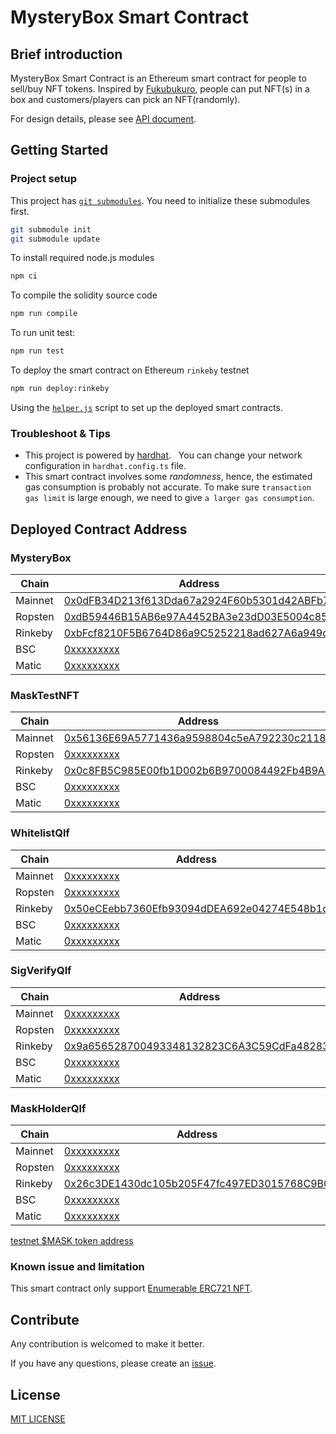 # MysteryBox Smart Contract

## Brief introduction

MysteryBox Smart Contract is an Ethereum smart contract for people to sell/buy NFT tokens. Inspired by [Fukubukuro](https://en.wikipedia.org/wiki/Fukubukuro), people can put NFT(s) in a box and customers/players can pick an NFT(randomly).

For design details, please see [API document](docs/API.md).

## Getting Started

### Project setup

This project has [`git submodules`](https://git-scm.com/book/en/v2/Git-Tools-Submodules). You need to initialize these submodules first.

```bash
git submodule init
git submodule update
```

To install required node.js modules

```bash
npm ci
```

To compile the solidity source code

```bash
npm run compile
```

To run unit test:

```bash
npm run test
```

To deploy the smart contract on Ethereum `rinkeby` testnet

```bash
npm run deploy:rinkeby
```

Using the [`helper.js`](helper.js) script to set up the deployed smart contracts.

### Troubleshoot & Tips

- This project is powered by [hardhat](https://hardhat.org/).
  You can change your network configuration in `hardhat.config.ts` file.
- This smart contract involves some *randomness*, hence, the estimated gas consumption is probably not accurate. To make sure `transaction gas limit` is large enough, we need to give `a larger gas consumption`.

## Deployed Contract Address

### MysteryBox

| Chain   | Address                                                                                  |
| ------- | ---------------------------------------------------------------------------------------- |
| Mainnet | [0x0dFB34D213f613Dda67a2924F60b5301d42ABFb7][0x0dFB34D213f613Dda67a2924F60b5301d42ABFb7] |
| Ropsten | [0xdB59446B15AB6e97A4452BA3e23dD03E5004c854][0xdB59446B15AB6e97A4452BA3e23dD03E5004c854] |
| Rinkeby | [0xbFcf8210F5B6764D86a9C5252218ad627A6a949d][0xbFcf8210F5B6764D86a9C5252218ad627A6a949d] |
| BSC     | [0xxxxxxxxx][0xxxxxxxxx]                                                                 |
| Matic   | [0xxxxxxxxx][0xxxxxxxxx]                                                                 |

[0x0dFB34D213f613Dda67a2924F60b5301d42ABFb7]: https://etherscan.io/address/0x0dFB34D213f613Dda67a2924F60b5301d42ABFb7
[0xdB59446B15AB6e97A4452BA3e23dD03E5004c854]: https://ropsten.etherscan.io/address/0xdB59446B15AB6e97A4452BA3e23dD03E5004c854
[0xbFcf8210F5B6764D86a9C5252218ad627A6a949d]: https://rinkeby.etherscan.io/address/0xbFcf8210F5B6764D86a9C5252218ad627A6a949d
[0xxxxxxxxx]: https://bscscan.com/address/0xxxxxxxxx
[0xxxxxxxxx]: https://polygonscan.com/address/0xxxxxxxxx

### MaskTestNFT

| Chain   | Address                                                                                  |
| ------- | ---------------------------------------------------------------------------------------- |
| Mainnet | [0x56136E69A5771436a9598804c5eA792230c21181][0x56136E69A5771436a9598804c5eA792230c21181] |
| Ropsten | [0xxxxxxxxx][0xxxxxxxxx]                                                                 |
| Rinkeby | [0x0c8FB5C985E00fb1D002b6B9700084492Fb4B9A8][0x0c8FB5C985E00fb1D002b6B9700084492Fb4B9A8] |
| BSC     | [0xxxxxxxxx][0xxxxxxxxx]                                                                 |
| Matic   | [0xxxxxxxxx][0xxxxxxxxx]                                                                 |

[0x56136E69A5771436a9598804c5eA792230c21181]: https://etherscan.io/address/0x56136E69A5771436a9598804c5eA792230c21181
[0xxxxxxxxx]: https://ropsten.etherscan.io/address/0xxxxxxxxx
[0x0c8FB5C985E00fb1D002b6B9700084492Fb4B9A8]: https://rinkeby.etherscan.io/address/0x0c8FB5C985E00fb1D002b6B9700084492Fb4B9A8
[0xxxxxxxxx]: https://bscscan.com/address/0xxxxxxxxx
[0xxxxxxxxx]: https://polygonscan.com/address/0xxxxxxxxx

### WhitelistQlf

| Chain   | Address                                                                                  |
| ------- | ---------------------------------------------------------------------------------------- |
| Mainnet | [0xxxxxxxxx][0xxxxxxxxx]                                                                 |
| Ropsten | [0xxxxxxxxx][0xxxxxxxxx]                                                                 |
| Rinkeby | [0x50eCEebb7360Efb93094dDEA692e04274E548b1d][0x50eCEebb7360Efb93094dDEA692e04274E548b1d] |
| BSC     | [0xxxxxxxxx][0xxxxxxxxx]                                                                 |
| Matic   | [0xxxxxxxxx][0xxxxxxxxx]                                                                 |

[0xxxxxxxxx]: https://etherscan.io/address/0xxxxxxxxx
[0xxxxxxxxx]: https://ropsten.etherscan.io/address/0xxxxxxxxx
[0x50eCEebb7360Efb93094dDEA692e04274E548b1d]: https://rinkeby.etherscan.io/address/0x50eCEebb7360Efb93094dDEA692e04274E548b1d
[0xxxxxxxxx]: https://bscscan.com/address/0xxxxxxxxx
[0xxxxxxxxx]: https://polygonscan.com/address/0xxxxxxxxx

### SigVerifyQlf

| Chain   | Address                                                                                  |
| ------- | ---------------------------------------------------------------------------------------- |
| Mainnet | [0xxxxxxxxx][0xxxxxxxxx]                                                                 |
| Ropsten | [0xxxxxxxxx][0xxxxxxxxx]                                                                 |
| Rinkeby | [0x9a656528700493348132823C6A3C59CdFa48283d][0x9a656528700493348132823C6A3C59CdFa48283d] |
| BSC     | [0xxxxxxxxx][0xxxxxxxxx]                                                                 |
| Matic   | [0xxxxxxxxx][0xxxxxxxxx]                                                                 |

[0xxxxxxxxx]: https://etherscan.io/address/0xxxxxxxxx
[0xxxxxxxxx]: https://ropsten.etherscan.io/address/0xxxxxxxxx
[0x9a656528700493348132823C6A3C59CdFa48283d]: https://rinkeby.etherscan.io/address/0x9a656528700493348132823C6A3C59CdFa48283d
[0xxxxxxxxx]: https://bscscan.com/address/0xxxxxxxxx
[0xxxxxxxxx]: https://polygonscan.com/address/0xxxxxxxxx

### MaskHolderQlf

| Chain   | Address                                                                                  |
| ------- | ---------------------------------------------------------------------------------------- |
| Mainnet | [0xxxxxxxxx][0xxxxxxxxx]                                                                 |
| Ropsten | [0xxxxxxxxx][0xxxxxxxxx]                                                                 |
| Rinkeby | [0x26c3DE1430dc105b205F47fc497ED3015768C9B0][0x26c3DE1430dc105b205F47fc497ED3015768C9B0] |
| BSC     | [0xxxxxxxxx][0xxxxxxxxx]                                                                 |
| Matic   | [0xxxxxxxxx][0xxxxxxxxx]                                                                 |

[0xxxxxxxxx]: https://etherscan.io/address/0xxxxxxxxx
[0xxxxxxxxx]: https://ropsten.etherscan.io/address/0xxxxxxxxx
[0x26c3DE1430dc105b205F47fc497ED3015768C9B0]: https://rinkeby.etherscan.io/address/0x26c3DE1430dc105b205F47fc497ED3015768C9B0
[0xxxxxxxxx]: https://bscscan.com/address/0xxxxxxxxx
[0xxxxxxxxx]: https://polygonscan.com/address/0xxxxxxxxx

[testnet $MASK token address](https://github.com/DimensionDev/misc_smart_contract#masktoken---testnet-only)

### Known issue and limitation

This smart contract only support [Enumerable ERC721 NFT](https://docs.openzeppelin.com/contracts/4.x/api/token/erc721#ERC721Enumerable).

## Contribute

Any contribution is welcomed to make it better.

If you have any questions, please create an [issue](https://github.com/DimensionDev/MysteryBox/issues).

## License

[MIT LICENSE](LICENSE)
